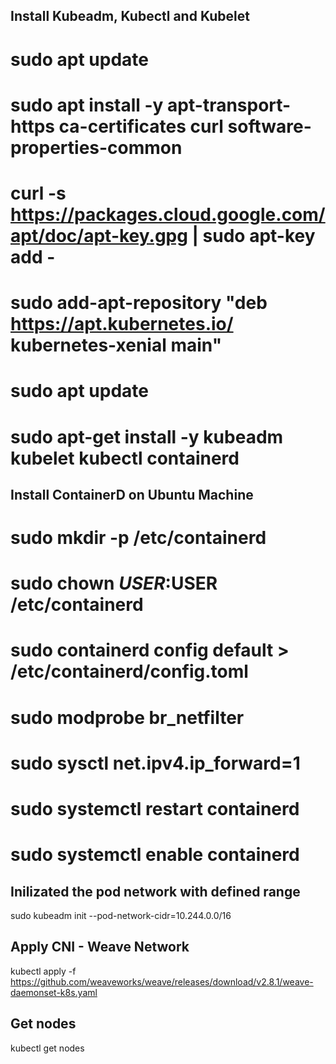 ## Install Kubeadm, Kubectl and Kubelet
# sudo apt update 
# sudo apt install -y apt-transport-https ca-certificates curl software-properties-common 
# curl -s https://packages.cloud.google.com/apt/doc/apt-key.gpg | sudo apt-key add - 
# sudo add-apt-repository "deb https://apt.kubernetes.io/ kubernetes-xenial main" 
# sudo apt update 
# sudo apt-get install -y  kubeadm kubelet kubectl containerd 

## Install ContainerD on Ubuntu Machine
# sudo mkdir -p /etc/containerd 
# sudo chown $USER:$USER /etc/containerd  
# sudo containerd config default > /etc/containerd/config.toml 
# sudo modprobe br_netfilter 
# sudo sysctl net.ipv4.ip_forward=1 
# sudo systemctl restart containerd 
# sudo systemctl enable containerd 

## Inilizated the pod network with defined range
sudo kubeadm init --pod-network-cidr=10.244.0.0/16

## Apply CNI - Weave Network
kubectl apply -f https://github.com/weaveworks/weave/releases/download/v2.8.1/weave-daemonset-k8s.yaml

## Get nodes
kubectl get nodes
